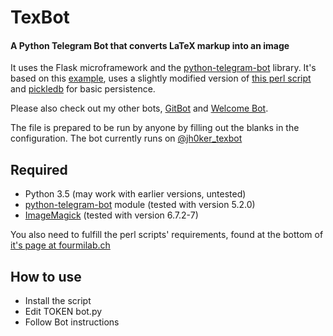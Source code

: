 # TexBot
#### A Python Telegram Bot that converts LaTeX markup into an image

It uses the Flask microframework and the [python-telegram-bot](https://github.com/leandrotoledo/python-telegram-bot) library. 
It's based on this [example](https://github.com/sooyhwang/Simple-Echo-Telegram-Bot), uses a slightly modified version of [this perl script](http://www.fourmilab.ch/webtools/textogif/) and [pickledb](https://bitbucket.org/patx/pickledb) for basic persistence.

Please also check out my other bots, [GitBot](https://github.com/jh0ker/gitbot) and [Welcome Bot](https://github.com/jh0ker/welcomebot).

The file is prepared to be run by anyone by filling out the blanks in the configuration. The bot currently runs on [@jh0ker_texbot](https://telegram.me/jh0ker_texbot)

## Required
* Python 3.5 (may work with earlier versions, untested)
* [python-telegram-bot](https://github.com/python-telegram-bot/python-telegram-bot) module (tested with version 5.2.0)
* [ImageMagick](http://www.imagemagick.org/script/index.php) (tested with version 6.7.2-7)

You also need to fulfill the perl scripts' requirements, found at the bottom of [it's page at fourmilab.ch](http://www.fourmilab.ch/webtools/textogif/)

## How to use
* Install the script
* Edit TOKEN bot.py
* Follow Bot instructions

